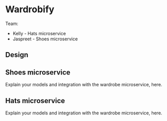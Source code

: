 # Wardrobify

Team:

* Kelly - Hats microservice
* Jaspreet - Shoes microservice

## Design

## Shoes microservice

Explain your models and integration with the wardrobe
microservice, here.

## Hats microservice

Explain your models and integration with the wardrobe
microservice, here.
